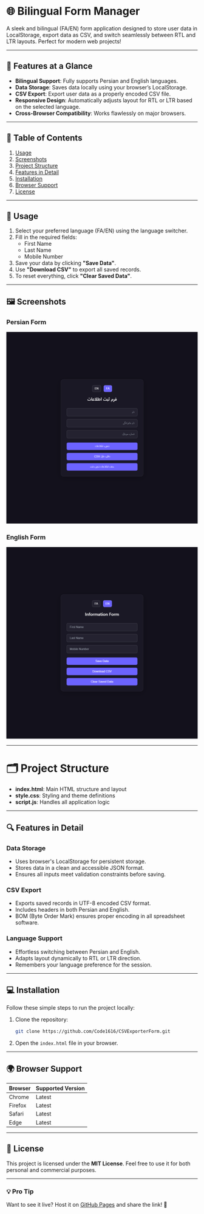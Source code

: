 # 🌐 Bilingual Form Manager  
A sleek and bilingual (FA/EN) form application designed to store user data in LocalStorage, export data as CSV, and switch seamlessly between RTL and LTR layouts. Perfect for modern web projects!  

---

## 🚀 Features at a Glance  
- **Bilingual Support**: Fully supports Persian and English languages.  
- **Data Storage**: Saves data locally using your browser’s LocalStorage.  
- **CSV Export**: Export user data as a properly encoded CSV file.  
- **Responsive Design**: Automatically adjusts layout for RTL or LTR based on the selected language.  
- **Cross-Browser Compatibility**: Works flawlessly on major browsers.  

---

## 📖 Table of Contents  
1. [Usage](#usage)  
2. [Screenshots](#screenshots)  
3. [Project Structure](#project-structure)  
4. [Features in Detail](#features-in-detail)  
5. [Installation](#installation)  
6. [Browser Support](#browser-support)  
7. [License](#license)  

---

## 🎯 Usage  
1. Select your preferred language (FA/EN) using the language switcher.  
2. Fill in the required fields:  
   - First Name  
   - Last Name  
   - Mobile Number  
3. Save your data by clicking **"Save Data"**.  
4. Use **"Download CSV"** to export all saved records.  
5. To reset everything, click **"Clear Saved Data"**.  

---

## 🖼️ Screenshots  
### Persian Form  
![Persian Form](https://github.com/Code1616/CSVExporterForm/blob/main/screenshots/persian-form.png)  

### English Form  
![English Form](https://github.com/Code1616/CSVExporterForm/blob/main/screenshots/english-form.png)  

---

# 🗂️ Project Structure  
- **index.html**: Main HTML structure and layout  
- **style.css**: Styling and theme definitions  
- **script.js**: Handles all application logic  

---

## 🔍 Features in Detail  

### Data Storage  
- Uses browser's LocalStorage for persistent storage.  
- Stores data in a clean and accessible JSON format.  
- Ensures all inputs meet validation constraints before saving.  

### CSV Export  
- Exports saved records in UTF-8 encoded CSV format.  
- Includes headers in both Persian and English.  
- BOM (Byte Order Mark) ensures proper encoding in all spreadsheet software.  

### Language Support  
- Effortless switching between Persian and English.  
- Adapts layout dynamically to RTL or LTR direction.  
- Remembers your language preference for the session.  

---

## 💻 Installation  
Follow these simple steps to run the project locally:  

1. Clone the repository:  
   ```bash  
   git clone https://github.com/Code1616/CSVExporterForm.git
   ```  
2. Open the `index.html` file in your browser.  

---

## 🌍 Browser Support  
| Browser  | Supported Version |  
|----------|-------------------|  
| Chrome   | Latest            |  
| Firefox  | Latest            |  
| Safari   | Latest            |  
| Edge     | Latest            |  

---

## 📜 License  
This project is licensed under the **MIT License**. Feel free to use it for both personal and commercial purposes.  

---

### 💡 Pro Tip  
Want to see it live? Host it on [GitHub Pages](https://code1616.github.io/CSVExporterForm/) and share the link! 🚀  

